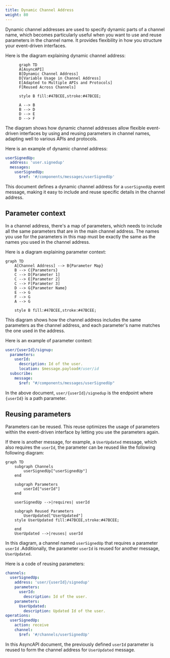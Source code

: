```yaml
---
title: Dynamic Channel Address
weight: 80
---
```


Dynamic channel addresses are used to specify dynamic parts of a channel name, which becomes particularly useful when you want to use and reuse parameters in the channel name. It provides flexibility in how you structure your event-driven interfaces.

Here is the diagram explaining dynamic channel address:

```mermaid
      graph TD
      A[AsyncAPI]
      B[Dynamic Channel Address]
      D[Variable Usage in Channel Address]
      E[Adapted to Multiple APIs and Protocols]
      F[Reused Across Channels]

      style B fill:#47BCEE,stroke:#47BCEE;

      A --> B
      B --> D
      D --> E
      D --> F
```

The diagram shows how dynamic channel addresses allow flexible event-driven interfaces by using and reusing parameters in channel names, adapting well to various APIs and protocols.

Here is an example of dynamic channel address:

```yml
userSignedUp:
  address: 'user.signedup'
  messages:
    userSignedUp:
      $ref: '#/components/messages/userSignedUp'
```

This document defines a dynamic channel address for a `userSignedUp` event message, making it easy to include and reuse specific details in the channel address.

## Parameter context

In a channel address, there's a map of parameters, which needs to include all the same parameters that are in the main channel address. The names you use for the parameters in this map must be exactly the same as the names you used in the channel address.

Here is a diagram explaining parameter context:

```mermaid
graph TD
    A[Channel Address] --> B{Parameter Map}
    B --> C{Parameters}
    C --> D[Parameter 1]
    C --> E[Parameter 2]
    C --> F[Parameter 3]
    D --> G{Parameter Name}
    E --> G
    F --> G
    A --> G

    style B fill:#47BCEE,stroke:#47BCEE;
```

This diagram shows how the channel address includes the same parameters as the channel address, and each parameter's name matches the one used in the address.

Here is an example of parameter context:

```yml
user/{userId}/signup:
  parameters:
    userId:
      description: Id of the user.
      location: $message.payload#/user/id
  subscribe:
    message:
      $ref: "#/components/messages/userSignedUp"
```

In the above document, `user/{userId}/signedup` is the endpoint where `{userId}` is a path parameter.

## Reusing parameters

Parameters can be reused. This reuse optimizes the usage of parameters within the event-driven interface by letting you use the parameters again.

If there is another message, for example, a `UserUpdated` message, which also requires the `userId`, the parameter can be reused like the following following diagram:

```mermaid
graph TD
    subgraph Channels
        userSignedUp["userSignedUp"]
    end

    subgraph Parameters
        userId["userId"]
    end

    userSignedUp -->|requires| userId

    subgraph Reused Parameters
        UserUpdated["UserUpdated"]
    style UserUpdated fill:#47BCEE,stroke:#47BCEE;
    
    end
    UserUpdated -->|reuses| userId
```

In this diagram, a channel named `userSignedUp` that requires a parameter `userId` .Additionally, the parameter `userId` is reused for another message, `UserUpdated`.

Here is a code of reusing parameters:

```yml
channels:
  userSignedUp:
    address: 'user/{userId}/signedup'
    parameters:
      userId:
        description: Id of the user.
    parameters:
      UserUpdated:
        description: Updated Id of the user.    
operations: 
  userSignedUp:
    action: receive
    channel: 
      $ref: '#/channels/userSignedUp'  
```

In this AsyncAPI document, the previously defined `userId` parameter is reused to form the channel address for `UserUpdated` message.
